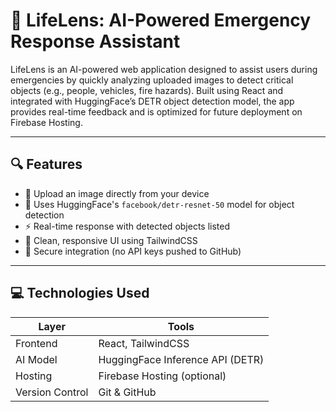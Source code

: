 # 🧠 LifeLens: AI-Powered Emergency Response Assistant

LifeLens is an AI-powered web application designed to assist users during emergencies by quickly analyzing uploaded images to detect critical objects (e.g., people, vehicles, fire hazards). Built using React and integrated with HuggingFace’s DETR object detection model, the app provides real-time feedback and is optimized for future deployment on Firebase Hosting.

---

## 🔍 Features

- 📸 Upload an image directly from your device
- 🧠 Uses HuggingFace's `facebook/detr-resnet-50` model for object detection
- ⚡ Real-time response with detected objects listed
- 🎨 Clean, responsive UI using TailwindCSS
- 🔐 Secure integration (no API keys pushed to GitHub)

---

## 💻 Technologies Used

| Layer       | Tools |
|-------------|-------|
| Frontend    | React, TailwindCSS |
| AI Model    | HuggingFace Inference API (DETR) |
| Hosting     | Firebase Hosting (optional) |
| Version Control | Git & GitHub |
